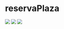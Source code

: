# reservaPlaza
![](https://github.com/juanfer112/reservaPlaza/blob/master/1.PNG)
![](https://github.com/juanfer112/reservaPlaza/blob/master/2.PNG)
![](https://github.com/juanfer112/reservaPlaza/blob/master/3.PNG)
